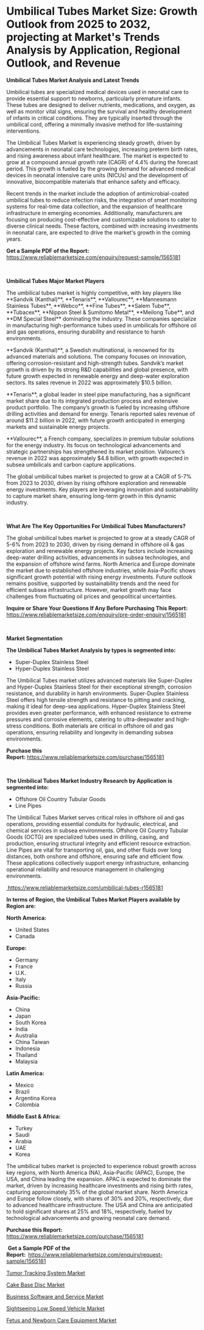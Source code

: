 <p><h1>Umbilical Tubes Market Size: Growth Outlook from 2025 to 2032, projecting at Market's Trends Analysis by Application, Regional Outlook, and Revenue</h1></p><p><strong>Umbilical Tubes Market Analysis and Latest Trends</strong></p>
<p><p>Umbilical tubes are specialized medical devices used in neonatal care to provide essential support to newborns, particularly premature infants. These tubes are designed to deliver nutrients, medications, and oxygen, as well as monitor vital signs, ensuring the survival and healthy development of infants in critical conditions. They are typically inserted through the umbilical cord, offering a minimally invasive method for life-sustaining interventions.</p><p>The Umbilical Tubes Market is experiencing steady growth, driven by advancements in neonatal care technologies, increasing preterm birth rates, and rising awareness about infant healthcare. The market is expected to grow at a compound annual growth rate (CAGR) of 4.4% during the forecast period. This growth is fueled by the growing demand for advanced medical devices in neonatal intensive care units (NICUs) and the development of innovative, biocompatible materials that enhance safety and efficacy.</p><p>Recent trends in the market include the adoption of antimicrobial-coated umbilical tubes to reduce infection risks, the integration of smart monitoring systems for real-time data collection, and the expansion of healthcare infrastructure in emerging economies. Additionally, manufacturers are focusing on producing cost-effective and customizable solutions to cater to diverse clinical needs. These factors, combined with increasing investments in neonatal care, are expected to drive the market's growth in the coming years.</p></p>
<p><strong>Get a Sample PDF of the Report:&nbsp;</strong> <a href="https://www.reliablemarketsize.com/enquiry/request-sample/1565181?utm_campaign=2266&utm_medium=2&utm_source=Github&utm_content=ia&utm_term=25012025&utm_id=umbilical-tubes">https://www.reliablemarketsize.com/enquiry/request-sample/1565181</a></p>
<p>&nbsp;</p>
<p><strong>Umbilical Tubes Major Market Players</strong></p>
<p><p>The umbilical tubes market is highly competitive, with key players like **Sandvik (Kanthal)**, **Tenaris**, **Vallourec**, **Mannesmann Stainless Tubes**, **Webco**, **Fine Tubes**, **Salem Tube**, **Tubacex**, **Nippon Steel & Sumitomo Metal**, **Meilong Tube**, and **DM Special Steel** dominating the industry. These companies specialize in manufacturing high-performance tubes used in umbilicals for offshore oil and gas operations, ensuring durability and resistance to harsh environments.</p><p>**Sandvik (Kanthal)**, a Swedish multinational, is renowned for its advanced materials and solutions. The company focuses on innovation, offering corrosion-resistant and high-strength tubes. Sandvik’s market growth is driven by its strong R&D capabilities and global presence, with future growth expected in renewable energy and deep-water exploration sectors. Its sales revenue in 2022 was approximately $10.5 billion.</p><p>**Tenaris**, a global leader in steel pipe manufacturing, has a significant market share due to its integrated production process and extensive product portfolio. The company’s growth is fueled by increasing offshore drilling activities and demand for energy. Tenaris reported sales revenue of around $11.2 billion in 2022, with future growth anticipated in emerging markets and sustainable energy projects.</p><p>**Vallourec**, a French company, specializes in premium tubular solutions for the energy industry. Its focus on technological advancements and strategic partnerships has strengthened its market position. Vallourec’s revenue in 2022 was approximately $4.8 billion, with growth expected in subsea umbilicals and carbon capture applications.</p><p>The global umbilical tubes market is projected to grow at a CAGR of 5-7% from 2023 to 2030, driven by rising offshore exploration and renewable energy investments. Key players are leveraging innovation and sustainability to capture market share, ensuring long-term growth in this dynamic industry.</p></p>
<p>&nbsp;</p>
<p><strong>What Are The Key Opportunities For Umbilical Tubes Manufacturers?</strong></p>
<p><p>The global umbilical tubes market is projected to grow at a steady CAGR of 5-6% from 2023 to 2030, driven by rising demand in offshore oil & gas exploration and renewable energy projects. Key factors include increasing deep-water drilling activities, advancements in subsea technologies, and the expansion of offshore wind farms. North America and Europe dominate the market due to established offshore industries, while Asia-Pacific shows significant growth potential with rising energy investments. Future outlook remains positive, supported by sustainability trends and the need for efficient subsea infrastructure. However, market growth may face challenges from fluctuating oil prices and geopolitical uncertainties.</p></p>
<p><strong>Inquire or Share Your Questions If Any Before Purchasing This Report:</strong> <a href="https://www.reliablemarketsize.com/enquiry/pre-order-enquiry/1565181?utm_campaign=2266&utm_medium=2&utm_source=Github&utm_content=ia&utm_term=25012025&utm_id=umbilical-tubes">https://www.reliablemarketsize.com/enquiry/pre-order-enquiry/1565181</a></p>
<p>&nbsp;</p>
<p><strong>Market Segmentation</strong></p>
<p><strong>The Umbilical Tubes Market Analysis by types is segmented into:</strong></p>
<p><ul><li>Super-Duplex Stainless Steel</li><li>Hyper-Duplex Stainless Steel</li></ul></p>
<p><p>The Umbilical Tubes market utilizes advanced materials like Super-Duplex and Hyper-Duplex Stainless Steel for their exceptional strength, corrosion resistance, and durability in harsh environments. Super-Duplex Stainless Steel offers high tensile strength and resistance to pitting and cracking, making it ideal for deep-sea applications. Hyper-Duplex Stainless Steel provides even greater performance, with enhanced resistance to extreme pressures and corrosive elements, catering to ultra-deepwater and high-stress conditions. Both materials are critical in offshore oil and gas operations, ensuring reliability and longevity in demanding subsea environments.</p></p>
<p><strong>Purchase this Report:&nbsp;</strong><a href="https://www.reliablemarketsize.com/purchase/1565181?utm_campaign=2266&utm_medium=2&utm_source=Github&utm_content=ia&utm_term=25012025&utm_id=umbilical-tubes">https://www.reliablemarketsize.com/purchase/1565181</a></p>
<p>&nbsp;</p>
<p><strong>The Umbilical Tubes Market Industry Research by Application is segmented into:</strong></p>
<p><ul><li>Offshore Oil Country Tubular Goods</li><li>Line Pipes</li></ul></p>
<p><p>The Umbilical Tubes Market serves critical roles in offshore oil and gas operations, providing essential conduits for hydraulic, electrical, and chemical services in subsea environments. Offshore Oil Country Tubular Goods (OCTG) are specialized tubes used in drilling, casing, and production, ensuring structural integrity and efficient resource extraction. Line Pipes are vital for transporting oil, gas, and other fluids over long distances, both onshore and offshore, ensuring safe and efficient flow. These applications collectively support energy infrastructure, enhancing operational reliability and resource management in challenging environments.</p></p>
<p><a href="https://www.reliablemarketsize.com/umbilical-tubes-r1565181?utm_campaign=2266&utm_medium=2&utm_source=Github&utm_content=ia&utm_term=25012025&utm_id=umbilical-tubes">&nbsp;https://www.reliablemarketsize.com/umbilical-tubes-r1565181</a></p>
<p><strong>In terms of Region, the Umbilical Tubes Market Players available by Region are:</strong></p>
<p>
    <p> <strong> North America: </strong>
        <ul>
            <li>United States</li>
            <li>Canada</li>
        </ul>
        </p> 
    <p> <strong> Europe: </strong>
        <ul>
            <li>Germany</li>
            <li>France</li>
            <li>U.K.</li>
            <li>Italy</li>
            <li>Russia</li>
        </ul>
        </p> 
    <p> <strong> Asia-Pacific: </strong>
        <ul>
            <li>China</li>
            <li>Japan</li>
            <li>South Korea</li>
            <li>India</li>
            <li>Australia</li>
            <li>China Taiwan</li>
            <li>Indonesia</li>
            <li>Thailand</li>
            <li>Malaysia</li>
        </ul>
        </p> 
    <p> <strong> Latin America: </strong>
        <ul>
            <li>Mexico</li>
            <li>Brazil</li>
            <li>Argentina Korea</li>
            <li>Colombia</li>
        </ul>
        </p> 
    <p> <strong> Middle East & Africa: </strong>
        <ul>
            <li>Turkey</li>
            <li>Saudi</li>
            <li>Arabia</li>
            <li>UAE</li>
            <li>Korea</li>
        </ul>
    </p>
    </p>
<p><p>The umbilical tubes market is projected to experience robust growth across key regions, with North America (NA), Asia-Pacific (APAC), Europe, the USA, and China leading the expansion. APAC is expected to dominate the market, driven by increasing healthcare investments and rising birth rates, capturing approximately 35% of the global market share. North America and Europe follow closely, with shares of 30% and 20%, respectively, due to advanced healthcare infrastructure. The USA and China are anticipated to hold significant shares at 25% and 18%, respectively, fueled by technological advancements and growing neonatal care demand.</p></p>
<p><strong>Purchase this Report: </strong><a href="https://www.reliablemarketsize.com/purchase/1565181?utm_campaign=2266&utm_medium=2&utm_source=Github&utm_content=ia&utm_term=25012025&utm_id=umbilical-tubes">https://www.reliablemarketsize.com/purchase/1565181</a></p>
<p>&nbsp;<strong>Get a Sample PDF of the Report:&nbsp;&nbsp;</strong><a href="https://www.reliablemarketsize.com/enquiry/request-sample/1565181?utm_campaign=2266&utm_medium=2&utm_source=Github&utm_content=ia&utm_term=25012025&utm_id=umbilical-tubes">https://www.reliablemarketsize.com/enquiry/request-sample/1565181</a></p>
<p><strong></strong></p>
<p><p><a href="https://www.linkedin.com/pulse/tumor-tracking-system-market-insights-size-share-growth-vceqe?utm_campaign=2266&utm_medium=2&utm_source=Github&utm_content=ia&utm_term=25012025&utm_id=umbilical-tubes">Tumor Tracking System Market</a></p><p><a href="https://www.linkedin.com/pulse/cake-base-disc-industry-forecast-report-key-demographics-hmjne?utm_campaign=2266&utm_medium=2&utm_source=Github&utm_content=ia&utm_term=25012025&utm_id=umbilical-tubes">Cake Base Disc Market</a></p><p><a href="https://www.linkedin.com/pulse/complete-swot-analysis-business-software-service-market-industry-d60bc?utm_campaign=2266&utm_medium=2&utm_source=Github&utm_content=ia&utm_term=25012025&utm_id=umbilical-tubes">Business Software and Service Market</a></p><p><a href="https://www.linkedin.com/pulse/sightseeing-low-speed-vehicle-market-analysis-historical-data-3szwc?utm_campaign=2266&utm_medium=2&utm_source=Github&utm_content=ia&utm_term=25012025&utm_id=umbilical-tubes">Sightseeing Low Speed Vehicle Market</a></p><p><a href="https://www.linkedin.com/pulse/global-fetus-newborn-care-equipment-market-overview-2025-2032-hseye?utm_campaign=2266&utm_medium=2&utm_source=Github&utm_content=ia&utm_term=25012025&utm_id=umbilical-tubes">Fetus and Newborn Care Equipment Market</a></p></p>